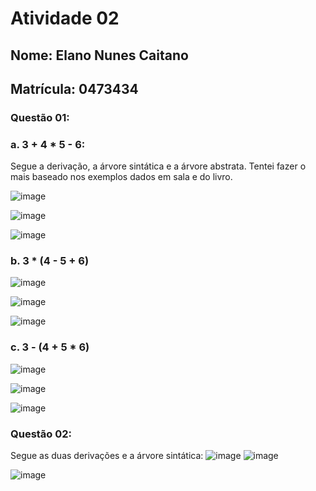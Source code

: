# Atividade 02

## Nome: Elano Nunes Caitano
## Matrícula: 0473434

### Questão 01:

### a. 3 + 4 * 5 - 6:

Segue a derivação, a árvore sintática e a árvore abstrata. Tentei fazer o mais baseado nos exemplos dados em sala e do livro.
 
![image](https://drive.google.com/uc?export=view&id=1jT_hmdBJS_JgMEevapSwq6IiXfzEP9Uj)

![image](https://drive.google.com/uc?export=view&id=1OkpV-jQFvD8_QyC4CRlvZlVinJaqcpKW)

![image](https://drive.google.com/uc?export=view&id=1J1UI5Y_p9omMZ4iPxGvCINTeUh_v-m_j)


### b. 3 * (4 - 5 + 6)


![image](https://drive.google.com/uc?export=view&id=1gcfl9rBOQ2PnULkCJEodZnFY3dxKgrj5)

![image](https://drive.google.com/uc?export=view&id=1lhPvQl1Cv7itEL4ZfC3Xj4K_yK2Fayov)

![image](https://drive.google.com/uc?export=view&id=1lhPvQl1Cv7itEL4ZfC3Xj4K_yK2Fayov)


 ### c. 3 - (4 + 5 * 6)
![image](https://drive.google.com/uc?export=view&id=13skYYv5fvaUuGR2vnWuges56nS8BZcqz)

![image](https://drive.google.com/uc?export=view&id=1ggZA5bBHaNU2qoN0sW-PVeCHpfu_BjGj)

![image](https://drive.google.com/uc?export=view&id=1i8Oz4gJqK3Dl0uqgvWD3-1-iWOBruUdr)


### Questão 02:
Segue as duas derivações e a árvore sintática:
![image](https://drive.google.com/uc?export=view&id=1PjDD4uH8ICEJblS-U2VQdmIJpu907qpV)
![image](https://drive.google.com/uc?export=view&id=1aSWzPd4ULKiWWUBz4D4B24tC3FGd0Jlx)

![image](https://drive.google.com/uc?export=view&id=1zrNsUpCmfToXPL6R-GXcV2neXcVEnC_e)
